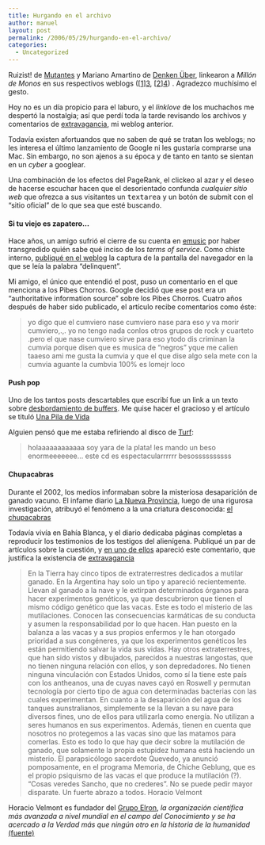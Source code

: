 ```yaml
---
title: Hurgando en el archivo
author: manuel
layout: post
permalink: /2006/05/29/hurgando-en-el-archivo/
categories:
  - Uncategorized
---
```

Ruizist! de [Mutantes][1] y Mariano Amartino de [Denken Über][2], linkearon a *Millón de Monos* en sus respectivos weblogs ([[1]][3], [[2]][4]) . Agradezco muchísimo el gesto.

Hoy no es un día propicio para el laburo, y el *linklove* de los muchachos me despertó la nostalgia; así que perdí toda la tarde revisando los archivos y comentarios de [extravagancia][5], mi weblog anterior.

<!--more-->

Todavía existen afortuandos que no saben de qué se tratan los weblogs; no les interesa el último lanzamiento de Google ni les gustaría comprarse una Mac. Sin embargo, no son ajenos a su época y de tanto en tanto se sientan en un *cyber* a googlear.

Una combinación de los efectos del PageRank, el clickeo al azar y el deseo de hacerse escuchar hacen que el desorientado confunda *cualquier sitio web* que ofrezca a sus visitantes un <tt>textarea</tt> y un botón de submit con el &#8220;sitio oficial&#8221; de lo que sea que esté buscando.

#### Si tu viejo es zapatero&#8230;

Hace años, un amigo sufrió el cierre de su cuenta en [emusic][6] por haber transgredido quién sabe qué inciso de los *terms of service*. Como chiste interno, [publiqué en el weblog][7] la captura de la pantalla del navegador en la que se leía la palabra &#8220;delinquent&#8221;.

Mi amigo, el único que entendió el post, puso un comentario en el que menciona a los Pibes Chorros. Google decidió que ese post era un &#8220;authoritative information source&#8221; sobre los Pibes Chorros. Cuatro años después de haber sido publicado, el artículo recibe comentarios como éste:

> yo digo que el cumviero nase cumviero nase para eso y va morir cumviero,.,. yo no tengo nada conlos otros grupos de rock y cuarteto .pero el que nase cumviero sirve para eso ytodo dis criminan la cumvia porque disen que es musica de &#8220;negros&#8221; yque me calien taaeso ami me gusta la cumvia y que el que dise algo sela mete con la cumvia aguante la cumbvia 100% es lomejr loco

#### Push pop

Uno de los tantos posts descartables que escribí fue un link a un texto sobre [desbordamiento de buffers][8]. Me quise hacer el gracioso y el artículo se tituló [Una Pila de Vida][9]

Alguien pensó que me estaba refiriendo al disco de [Turf][10]:

> holaaaaaaaaaaaa soy yara de la plata! les mando un beso enormeeeeeee&#8230; este cd es espectacularrrrrr besossssssssss

#### Chupacabras

Durante el 2002, los medios informaban sobre la misteriosa desaparición de ganado vacuno. El infame diario [La Nueva Provincia][11], luego de una rigurosa investigación, atribuyó el fenómeno a la una criatura desconocida: [el chupacabras][12]

Todavía vivía en Bahía Blanca, y el diario dedicaba páginas completas a reproducir los testimonios de los testigos del alienígena. Publiqué un par de artículos sobre la cuestión, y [en uno de ellos][13] apareció este comentario, que justifica la existencia de [extravagancia][14]

> En la Tierra hay cinco tipos de extraterrestres dedicados a mutilar ganado. En la Argentina hay solo un tipo y apareció recientemente. Llevan al ganado a la nave y le extirpan determinados órganos para hacer experimentos genéticos, ya que descubrieron que tienen el mismo código genético que las vacas. Este es todo el misterio de las mutilaciones. Conocen las consecuencias karmáticas de su conducta y asumen la responsabilidad por lo que hacen. Han puesto en la balanza a las vacas y a sus propios enfermos y le han otorgado prioridad a sus congéneres, ya que los experimentos genéticos les están permitiendo salvar la vida sus vidas. Hay otros extraterrestres, que han sido vistos y dibujados, parecidos a nuestras langostas, que no tienen ninguna relación con ellos, y son depredadores. No tienen ninguna vinculación con Estados Unidos, como sí la tiene este país con los antheanos, una de cuyas naves cayó en Roswell y permutan tecnología por cierto tipo de agua con determinadas bacterias con las cuales experimentan. En cuanto a la desaparición del agua de los tanques aunstralianos, simplemente se la llevan a su nave para diversos fines, uno de ellos para utilizarla como energía. No utilizan a seres humanos en sus experimentos. Además, tienen en cuenta que nosotros no protegemos a las vacas sino que las matamos para comerlas. Esto es todo lo que hay que decir sobre la mutilación de ganado, que solamente la propia estupidez humana está haciendo un misterio. El parapsicólogo sacerdote Quevedo, ya anunció pomposamente, en el programa Memoria, de Chiche Geblung, que es el propio psiquismo de las vacas el que produce la mutilación (?). &#8220;Cosas veredes Sancho, que no crederes&#8221;. No se puede pedir mayor disparate. Un fuerte abrazo a todos. Horacio Velmont

Horacio Velmont es fundador del [Grupo Elron][15], *la organización científica más avanzada a nivel mundial en el campo del Conocimiento y se ha acercado a la Verdad más que ningún otro en la historia de la humanidad* [(fuente)][16]

 [1]: http://mutantes.com.ar
 [2]: http://uberbin.net
 [3]: http://www.mutantes.com.ar/blog/?p=489
 [4]: http://www.uberbin.net/archivos/week-logs/week-log174.php
 [5]: http://jazzido.freezope.org/jazzido
 [6]: http://emusic.com
 [7]: http://jazzido.freezope.org/jazzido/1038699546
 [8]: http://es.wikipedia.org/wiki/Desbordamiento_de_b%C3%BAfer
 [9]: http://jazzido.freezope.org/jazzido/1031061662
 [10]: http://www.turfrock.com/
 [11]: http://www.lanueva.com
 [12]: http://es.wikipedia.org/wiki/Chupacabras
 [13]: http://jazzido.freezope.org/jazzido/jazzido//1025218193
 [14]: http://jazzido.freezope.org
 [15]: http://www.grupoelron.org/
 [16]: http://www.nuevoplaneta.com/articulo1516.html
